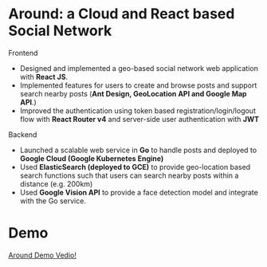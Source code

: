 # Around: a Cloud and React based Social Network
Frontend
* Designed and implemented a geo-based social network web application with **React JS**. 
* Implemented features for users to create and browse posts and support search nearby posts (**Ant Design, GeoLocation API and Google Map API**.)
* Improved the authentication using token based registration/login/logout flow with **React Router v4** and server-side user authentication with **JWT** 

Backend
* Launched a scalable web service in **Go** to handle posts and deployed to **Google Cloud (Google Kubernetes Engine)** 
* Used **ElasticSearch (deployed to GCE)** to provide geo-location based search functions such that users can search nearby posts within a distance (e.g. 200km)
* Used **Google Vision API** to provide a face detection model and integrate with the Go service.

# Demo
[Around Demo Vedio!](http://recordit.co/awrQb1zn2I)

